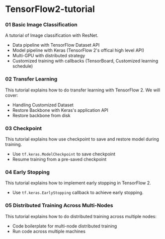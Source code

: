 # TensorFlow2-tutorial


### 01 Basic Image Classification

A tutorial of Image classification with ResNet. 
* Data pipeline with TensorFlow Dataset API
* Model pipeline with Keras (TensorFlow 2's offical high level API)
* Multi-GPU with distributed strategy
* Customized training with callbacks (TensorBoard, Customized learning schedule)

### 02 Transfer Learning
This tutorial explains how to do transfer learning with TensorFlow 2. We will cover:

* Handling Customized Dataset
* Restore Backbone with Keras's application API
* Restore backbone from disk

### 03 Checkpoint
This tutorial explains how use checkpoint to save and restore model during training.

* Use ```tf.keras.ModelCheckpoint``` to save checkpoint
* Resume training from a pre-saved checkpoint

### 04 Early Stopping
This tutorial explains how to implement early stopping in TensorFlow 2.

* Use ```tf.keras.EarlyStopping``` callback to achieve early stopping.

### 05 Distributed Training Across Multi-Nodes
This tutorial explains how to do distributed training across multiple nodes:

* Code boilerplate for multi-node distributed training
* Run code across multiple machines

